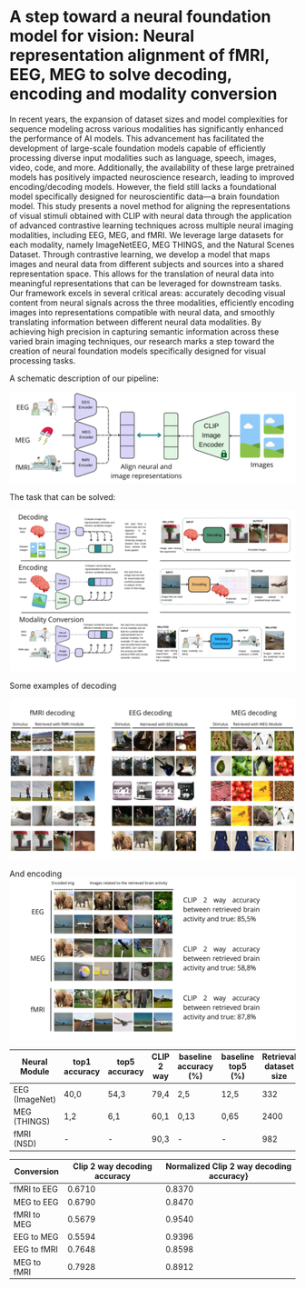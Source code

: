 # A step toward a neural foundation model for vision: Neural representation alignment of fMRI, EEG, MEG to solve decoding, encoding and modality conversion

In recent years, the expansion of dataset sizes and model complexities for sequence modeling across various modalities has significantly enhanced the performance of AI models. This advancement has facilitated the development of large-scale foundation models capable of efficiently processing diverse input modalities such as language, speech, images, video, code, and more. Additionally, the availability of these large pretrained models has positively impacted neuroscience research, leading to improved encoding/decoding models. However, the field still lacks a foundational model specifically designed for neuroscientific data—a brain foundation model. This study presents a novel method for aligning the representations of visual stimuli obtained with CLIP with neural data through the application of advanced contrastive learning techniques across multiple neural imaging modalities, including EEG, MEG, and fMRI. We leverage large datasets for each modality, namely ImageNetEEG, MEG THINGS, and the Natural Scenes Dataset. Through contrastive learning, we develop a model that maps images and neural data from different subjects and sources into a shared representation space. This allows for the translation of neural data into meaningful representations that can be leveraged for downstream tasks. Our framework excels in several critical areas: accurately decoding visual content from neural signals across the three modalities, efficiently encoding images into representations compatible with neural data, and smoothly translating information between different neural data modalities. By achieving high precision in capturing semantic information across these varied brain imaging techniques, our research marks a step toward the creation of neural foundation models specifically designed for visual processing tasks.


A schematic description of our pipeline:

![Pipeline](figures/1.png)


The task that can be solved:

![Tasks](figures/2.png)

Some examples of decoding

![Decoding](figures/3.png)

And encoding
![Encoding](figures/4.png)


| **Neural Module** | **top1 accuracy** | **top5 accuracy** | **CLIP 2 way** | **baseline accuracy (\%)** | **baseline top5 (\%)** | **Retrieval dataset size** | **Number of classes** |
|----------------------------|----------------------------|----------------------------|-------------------------|-------------------------------------|---------------------------------|-------------------------------------|--------------------------------|
| EEG  (ImageNet)            | 40,0                       | 54,3                       | 79,4                    | 2,5                                 | 12,5                            | 332                                 | 40                             |
| MEG  (THINGS)              | 1,2                        | 6,1                        | 60,1                    | 0,13                                | 0,65                            | 2400                                | 720                            |
| fMRI (NSD)                 | -                          | -                          | 90,3                    | -                                   | -                               | 982                                 | -                              |


| **Conversion** | **Clip 2 way decoding accuracy** | **Normalized Clip 2 way decoding accuracy**} |
|---------------------|---------------------------------------|--------------------------------------------------|
| fMRI to EEG         | 0.6710                                | 0.8370                                           |
| MEG to EEG          | 0.6790                                | 0.8470                                           |
| fMRI to MEG         | 0.5679                                | 0.9540                                           |
| EEG to MEG          | 0.5594                                | 0.9396                                           |
| EEG to fMRI         | 0.7648                                | 0.8598                                           |
| MEG to fMRI         | 0.7928                                | 0.8912                                           |

